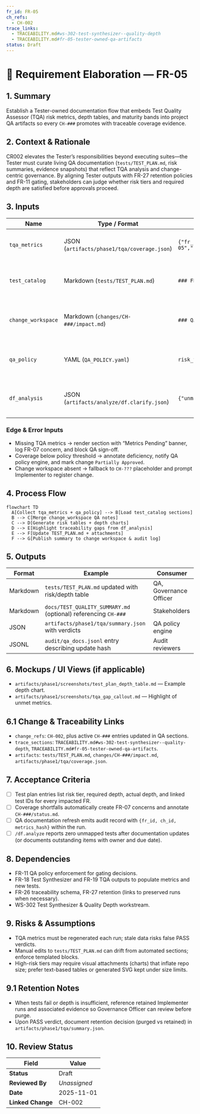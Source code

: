 ```yaml
---
fr_id: FR-05
ch_refs:
  - CH-002
trace_links:
  - TRACEABILITY.md#ws-302-test-synthesizer--quality-depth
  - TRACEABILITY.md#fr-05-tester-owned-qa-artifacts
status: Draft
---
```


# 🧩 Requirement Elaboration — FR-05

## 1. Summary
Establish a Tester-owned documentation flow that embeds Test Quality Assessor (TQA) risk metrics, depth tables, and maturity bands into project QA artifacts so every `CH-###` promotes with traceable coverage evidence.

## 2. Context & Rationale
CR002 elevates the Tester’s responsibilities beyond executing suites—the Tester must curate living QA documentation (`tests/TEST_PLAN.md`, risk summaries, evidence snapshots) that reflect TQA analysis and change-centric governance. By aligning Tester outputs with FR-27 retention policies and FR-11 gating, stakeholders can judge whether risk tiers and required depth are satisfied before approvals proceed.

## 3. Inputs
| Name | Type / Format | Example | Notes |
|------|----------------|---------|-------|
| `tqa_metrics` | JSON (`artifacts/phase1/tqa/coverage.json`) | `{"fr_id":"FR-05","risk_tier":"high","required_depth":3,"actual_depth":2}` | Primary data for coverage tables. |
| `test_catalog` | Markdown (`tests/TEST_PLAN.md`) | `### FR-05\n- TC-FR05-001` | Baseline QA document updated by Tester. |
| `change_workspace` | Markdown (`changes/CH-###/impact.md`) | `### QA Notes` | Links coverage evidence to active change. |
| `qa_policy` | YAML (`QA_POLICY.yaml`) | `risk_tiers.high.min_tests: 3` | Determines thresholds for narrative sections. |
| `df_analysis` | JSON (`artifacts/analyze/df.clarify.json`) | `{"unmapped_tests":[]}` | Highlights traceability gaps from `/df.*` commands. |

### Edge & Error Inputs
- Missing TQA metrics → render section with “Metrics Pending” banner, log FR-07 concern, and block QA sign-off.
- Coverage below policy threshold → annotate deficiency, notify QA policy engine, and mark change `Partially Approved`.
- Change workspace absent → fallback to `CH-???` placeholder and prompt Implementer to register change.

## 4. Process Flow
```mermaid
flowchart TD
  A[Collect tqa_metrics + qa_policy] --> B[Load test_catalog sections]
  B --> C[Merge change_workspace QA notes]
  C --> D[Generate risk tables + depth charts]
  D --> E[Highlight traceability gaps from df_analysis]
  E --> F[Update TEST_PLAN.md + attachments]
  F --> G[Publish summary to change workspace & audit log]
```

## 5. Outputs
| Format | Example | Consumer |
|--------|---------|----------|
| Markdown | `tests/TEST_PLAN.md` updated with risk/depth table | QA, Governance Officer |
| Markdown | `docs/TEST_QUALITY_SUMMARY.md` (optional) referencing `CH-###` | Stakeholders |
| JSON | `artifacts/phase1/tqa/summary.json` with verdicts | QA policy engine |
| JSONL | `audit/qa_docs.jsonl` entry describing update hash | Audit reviewers |

## 6. Mockups / UI Views (if applicable)
- `artifacts/phase1/screenshots/test_plan_depth_table.md` — Example depth chart.
- `artifacts/phase1/screenshots/tqa_gap_callout.md` — Highlight of unmet metrics.

## 6.1 Change & Traceability Links
- `change_refs`: `CH-002`, plus active `CH-###` entries updated in QA sections.
- `trace_sections`: `TRACEABILITY.md#ws-302-test-synthesizer--quality-depth`, `TRACEABILITY.md#fr-05-tester-owned-qa-artifacts`.
- `artifacts`: `tests/TEST_PLAN.md`, `changes/CH-###/impact.md`, `artifacts/phase1/tqa/coverage.json`.

## 7. Acceptance Criteria
* [ ] Test plan entries list risk tier, required depth, actual depth, and linked test IDs for every impacted FR.
* [ ] Coverage shortfalls automatically create FR-07 concerns and annotate `CH-###/status.md`.
* [ ] QA documentation refresh emits audit record with `{fr_id, ch_id, metrics_hash}` within the run.
* [ ] `/df.analyze` reports zero unmapped tests after documentation updates (or documents outstanding items with owner and due date).

## 8. Dependencies
- FR-11 QA policy enforcement for gating decisions.
- FR-18 Test Synthesizer and FR-19 TQA outputs to populate metrics and new tests.
- FR-26 traceability schema, FR-27 retention (links to preserved runs when necessary).
- WS-302 Test Synthesizer & Quality Depth workstream.

## 9. Risks & Assumptions
- TQA metrics must be regenerated each run; stale data risks false PASS verdicts.
- Manual edits to `tests/TEST_PLAN.md` can drift from automated sections; enforce templated blocks.
- High-risk tiers may require visual attachments (charts) that inflate repo size; prefer text-based tables or generated SVG kept under size limits.

## 9.1 Retention Notes
- When tests fail or depth is insufficient, reference retained Implementer runs and associated evidence so Governance Officer can review before purge.
- Upon PASS verdict, document retention decision (purged vs retained) in `artifacts/phase1/tqa/summary.json`.

## 10. Review Status
| Field | Value |
|-------|-------|
| **Status** | Draft |
| **Reviewed By** | _Unassigned_ |
| **Date** | 2025-11-01 |
| **Linked Change** | CH-002 |

